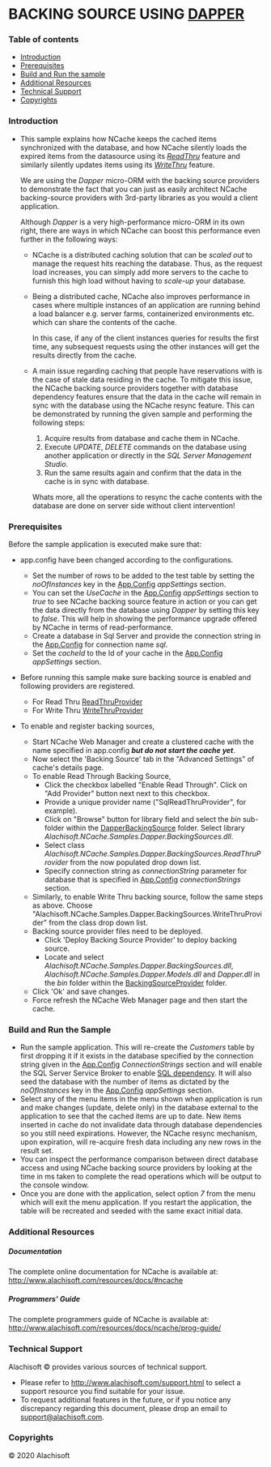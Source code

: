 # BACKING SOURCE USING [DAPPER](https://github.com/StackExchange/Dapper)

### Table of contents

* [Introduction](#introduction)
* [Prerequisites](#prerequisites)
* [Build and Run the sample](#build-and-run-the-sample)
* [Additional Resources](#additional-resources)
* [Technical Support](#technical-support)
* [Copyrights](#copyrights)

### Introduction

- This sample explains how NCache keeps the cached items synchronized with the database, and how NCache silently loads the expired items from the 
	datasource using its [*ReadThru*](https://www.alachisoft.com/resources/docs/ncache/prog-guide/read-through-caching.html) feature and similarly silently updates items using its [*WriteThru*](https://www.alachisoft.com/resources/docs/ncache/prog-guide/write-through-caching.html) feature. 
	
	We are using the *Dapper* micro-ORM with the backing source providers to demonstrate the fact that you can just as easily architect NCache backing-source providers with 3rd-party libraries as you would a client application. 

	Although *Dapper* is a very high-performance micro-ORM in its own right, there are ways in which NCache can boost this performance even further in the following ways:

	- 	NCache is a distributed caching solution that can be *scaled out* to manage the request hits reaching the database. Thus, as the request load increases, you can simply add more servers to the cache to furnish this high load without having to *scale-up* your database.

	- 	Being a distributed cache, NCache also improves performance in cases where multiple instances of an application are running behind a load balancer e.g. server farms, containerized environments etc. which can share the contents of the cache. 
	
		In this case, if any of the client instances queries for results the first time, any subsequest requests using the other instances will get the results directly from the cache.

	- 	A main issue regarding caching that people have reservations with is the case of stale data residing in the cache. To mitigate this issue, the NCache backing source providers together with database dependency features ensure that the data in the cache will remain in sync with the database using the NCache resync feature. This can be demonstrated by running the given sample and performing the following steps:

		1. Acquire results from database and cache them in NCache.
		1. Execute *UPDATE*, *DELETE* commands on the database using another application or directly in the *SQL Server Management Studio*.
		1. Run the same results again and confirm that the data in the cache is in sync with database.  

		Whats more, all the operations to resync the cache contents with the database are done on server side without client intervention!

	

### Prerequisites

Before the sample application is executed make sure that:

- app.config have been changed according to the configurations. 
	- Set the number of rows to be added to the test table by setting the *noOfInstances* key in the [App.Config](./ConsoleUI/App.config) *appSettings* section. 
    - You can set the *UseCache* in the [App.Config](./ConsoleUI/App.config) *appSettings* section to *true* to see NCache backing source feature in action or you can get the data directly from the database using *Dapper* by setting this key to *false*. This will help in showing the performance upgrade offered by NCache in terms of read-performance. 
    - Create a database in Sql Server and provide the connection string in the [App.Config](./ConsoleUI/App.config) for connection name *sql*.
    - Set the *cacheId* to the Id of your cache in the [App.Config](./ConsoleUI/App.config) *appSettings* section.

- Before running this sample make sure backing source is enabled and following providers are registered.
	- For Read Thru
		[ReadThruProvider](./DapperBackingSource/ReadThruProvider.cs)
	- For Write Thru
		[WriteThruProvider](./DapperBackingSource/WriteThruProvider.cs)
		
- To enable and register backing sources,
	- Start NCache Web Manager and create a clustered cache with the name specified in app.config ***but do not start the cache yet***. 
	- Now select the 'Backing Source' tab in the "Advanced Settings" of cache's details page. 
	- To enable Read Through Backing Source,
		- Click the checkbox labelled "Enable Read Through". Click on "Add Provider" button next next to this checkbox.
		- Provide a unique provider name ("SqlReadThruProvider", for example).
		- Click on "Browse" button for library field and select the *bin* sub-folder within the [DapperBackingSource](./DapperBackingSource/) folder. Select library *Alachisoft.NCache.Samples.Dapper.BackingSources.dll*.
		- Select class *Alachisoft.NCache.Samples.Dapper.BackingSources.ReadThruProvider* from the now populated drop down list.
		- Specify connection string as *connectionString* parameter for database that is specified in [App.Config](./ConsoleUI/App.config) *connectionStrings* section. 
	- Similarly, to enable Write Thru backing source, follow the same steps as above. Choose "Alachisoft.NCache.Samples.Dapper.BackingSources.WriteThruProvider" from the class drop down list.
	- Backing source provider files need to be deployed.
		- Click 'Deploy Backing Source Provider' to deploy backing source. 
		- Locate and select *Alachisoft.NCache.Samples.Dapper.BackingSources.dll*, *Alachisoft.NCache.Samples.Dapper.Models.dll* and *Dapper.dll* in the *bin* folder within the [BackingSourceProvider](./DapperBackingSource/ReadThruProvider/) folder.
	- Click 'Ok' and save changes.
	- Force refresh the NCache Web Manager page and then start the cache.

### Build and Run the Sample
    
- Run the sample application. This will re-create the *Customers* table by first dropping it if it exists in the database specified by the connection string given in the [App.Config](./ConsoleUI/App.Config) *ConnectionStrings* section and will enable the SQL Server Service Broker to enable [SQL dependency](https://www.alachisoft.com/resources/docs/ncache/prog-guide/sql-dependency.html). It will also seed the database with the number of items as dictated by the *noOfInstances* key in the [App.Config](./ConsoleUI/App.Config) *appSettings* section.
- Select any of the menu items in the menu shown when application is run and make changes (update, delete only) in the database external to the application to see that the cached items are up to date. New items inserted in cache do not invalidate data through database dependencies so you still need expirations. However, the NCache resync mechanism, upon expiration, will re-acquire fresh data including any new rows in the result set.
- You can inspect the performance comparison between direct database access and using NCache backing source providers by looking at the time in ms taken to complete the read operations which will be output to the console window.
- Once you are done with the application, select option *7* from the menu which will exit the menu application. If you restart the application, the table will be recreated and seeded with the same exact initial data.

### Additional Resources

##### Documentation
The complete online documentation for NCache is available at:
http://www.alachisoft.com/resources/docs/#ncache

##### Programmers' Guide
The complete programmers guide of NCache is available at:
http://www.alachisoft.com/resources/docs/ncache/prog-guide/

### Technical Support

Alachisoft &copy; provides various sources of technical support. 

- Please refer to http://www.alachisoft.com/support.html to select a support resource you find suitable for your issue.
- To request additional features in the future, or if you notice any discrepancy regarding this document, please drop an email to [support@alachisoft.com](mailto:support@alachisoft.com).

### Copyrights

&copy; 2020 Alachisoft 
